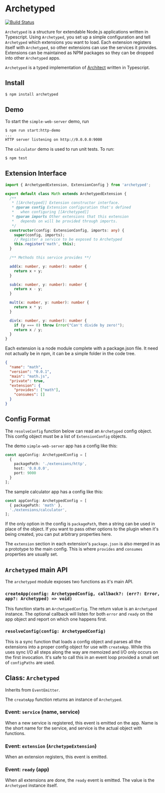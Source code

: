 # Archetyped

[![Build Status](https://travis-ci.org/earthican/archetyped.svg?branch=master)](https://travis-ci.org/earthican/archetyped)

`Archetyped` is a structure for extendable Node.js applications written in
Typescript. Using `Archetyped`, you set up a simple configuration and tell
`Archetyped` which extensions you want to load. Each extension registers
itself with `Archetyped`, so other extensions can use the services it
provides. Extensions can be maintained as NPM packages so they can be
dropped into other `Archetyped` apps.

`Archetyped` is a typed implementation of
[Architect](https://github.com/c9/architect) written in Typescript.

## Install

```bash
$ npm install archetyped
```

## Demo

To start the `simple-web-server` demo, run

```bash
$ npm run start:http-demo
...
HTTP server listening on http://0.0.0.0:9000
```

The `calculator` demo is used to run unit tests. To run:

```bash
$ npm test
```

## Extension Interface

```typescript
import { ArchetypedExtension, ExtensionConfig } from 'archetyped';

export default class Math extends ArchetypedExtension {
  /**
   * [[Archetyped]] Extension constructor interface.
   * @param config Extension configuration that's defined
   *   when configuring [[Archetyped]]
   * @param imports Other extensions that this extension
   *   depends on will be provided through imports.
   */
  constructor(config: ExtensionConfig, imports: any) {
    super(config, imports);
    // Register a service to be exposed to Archetyped
    this.register('math', this);
  }

  /** Methods this service provides **/

  add(x: number, y: number): number {
    return x + y;
  }

  sub(x: number, y: number): number {
    return x - y;
  }

  mult(x: number, y: number): number {
    return x * y;
  }

  div(x: number, y: number): number {
    if (y === 0) throw Error("Can't divide by zero!");
    return x / y;
  }
}
```

Each extension is a node module complete with a package.json file. It
need not actually be in npm, it can be a simple folder in the code tree.

```json
{
  "name": "math",
  "version": "0.0.1",
  "main": "math.js",
  "private": true,
  "extension": {
    "provides": ["math"],
    "consumes": []
  }
}
```

## Config Format

The `resolveConfig` function below can read an `Archetyped` config object.
This config object must be a list of `ExtensionConfig` objects.

The demo `simple-web-server` app has a config like this:

```typescript
const appConfig: ArchetypedConfig = [
  {
    packagePath: './extensions/http',
    host: '0.0.0.0',
    port: 9000
  }
];
```

The sample calculator app has a config like this:

```typescript
const appConfig: ArchetypedConfig = [
  { packagePath: 'math' },
  './extensions/calculator',
];
```

If the only option in the config is `packagePath`, then a string can be
used in place of the object. If you want to pass other options to the
plugin when it's being created, you can put arbitrary properties here.

The `extension` section in each extension's `package.json` is also merged
in as a prototype to the main config. This is where `provides` and
`consumes` properties are usually set.

## `Archetyped` main API

The `archetyped` module exposes two functions as it's main API.

### `createApp(config: ArchetypedConfig, callback?: (err?: Error, app?: Archetyped) => void)`

This function starts an `ArchetypedConfig`. The return value is an
`Archetyped` instance. The optional callback will listen for both
`error` and `ready` on the app object and report on which one happens
first.

### `resolveConfig(config: ArchetypedConfig)`

This is a sync function that loads a config object and parses all the extensions
into a proper config object for use with `createApp`. While this uses sync I/O
all steps along the way are memoized and I/O only occurs on the first
invocation. It's safe to call this in an event loop provided a small set of
`configPaths` are used.

## Class: `Archetyped`

Inherits from `EventEmitter`.

The `createApp` function returns an instance of `Archetyped`.

### Event: `service` (name, service)

When a new service is registered, this event is emitted on the app. Name is the
short name for the service, and service is the actual object with functions.

### Event: `extension` (`ArchetypeExtension`)

When an extension registers, this event is emitted.

### Event: `ready` (app)

When all extensions are done, the `ready` event is emitted. The value is the
`Archetyped` instance itself.
